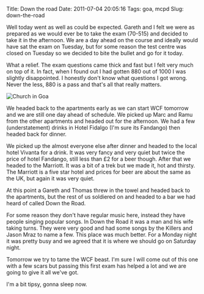 Title: Down the road
Date: 2011-07-04 20:05:16
Tags: goa, mcpd
Slug: down-the-road


Well today went as well as could be expected. Gareth and I felt we were as prepared as we would ever be to take the exam (70-515) and decided to take it in the afternoon. We are a day ahead on the course and ideally would have sat the exam on Tuesday, but for some reason the test centre was closed on Tuesday so we decided to bite the bullet and go for it today.

What a relief. The exam questions came thick and fast but I felt very much on top of it. In fact, when I found out I had gotten 880 out of 1000 I was slightly disappointed. I honestly don't know what questions I got wrong. Never the less, 880 is a pass and that's all that really matters.

![Church in Goa](https://lh4.googleusercontent.com/-UhT08pZmGSM/ThINyCJhr8I/AAAAAAAAAVI/mC4Ebfk73oU/s400/IMGP0045.JPG)

We headed back to the apartments early as we can start WCF tomorrow and we are still one day ahead of schedule. We picked up Marc and Ramu from the other apartments and headed out for the afternoon. We had a few (understatement) drinks in Hotel Fidalgo (I'm sure its Fandango) then headed back for dinner.

We picked up the almost everyone else after dinner and headed to the local hotel Vivanta for a drink. It was very fancy and very quiet but twice the price of hotel Fandango, still less than £2 for a beer though. After that we headed to the Marriott. It was a bit of a trek but we made it, hot and thirsty. The Marriott is a five star hotel and prices for beer are about the same as the UK, but again it was very quiet.

At this point a Gareth and Thomas threw in the towel and headed back to the apartments, but the rest of us soldiered on and headed to a bar we had heard of called Down the Road.

For some reason they don't have regular music here, instead they have people singing popular songs. In Down the Road it was a man and his wife taking turns. They were very good and had some songs by the Killers and Jason Mraz to name a few. This place was much better. For a Monday night it was pretty busy and we agreed that it is where we should go on Saturday night.

Tomorrow we try to tame the WCF beast. I'm sure I will come out of this one with a few scars but passing this first exam has helped a lot and we are going to give it all we've got.

I'm a bit tipsy, gonna sleep now.
